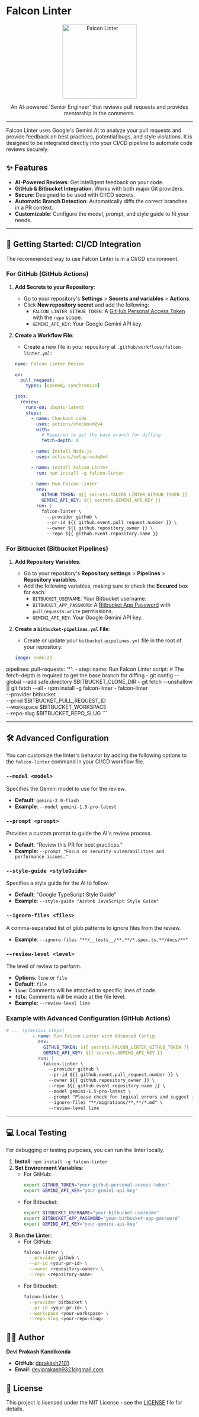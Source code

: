 # Falcon Linter

<p align="center">
  <img src="https://i.imgur.com/s4qQJjC.png" alt="Falcon Linter" width="200"/>
</p>

<p align="center">
  An AI-powered 'Senior Engineer' that reviews pull requests and provides mentorship in the comments.
</p>

---

Falcon Linter uses Google's Gemini AI to analyze your pull requests and provide feedback on best practices, potential bugs, and style violations. It is designed to be integrated directly into your CI/CD pipeline to automate code reviews securely.

## ✨ Features

-   **AI-Powered Reviews**: Get intelligent feedback on your code.
-   **GitHub & Bitbucket Integration**: Works with both major Git providers.
-   **Secure**: Designed to be used with CI/CD secrets.
-   **Automatic Branch Detection**: Automatically diffs the correct branches in a PR context.
-   **Customizable**: Configure the model, prompt, and style guide to fit your needs.

---

## 🚀 Getting Started: CI/CD Integration

The recommended way to use Falcon Linter is in a CI/CD environment.

### For GitHub (GitHub Actions)

1.  **Add Secrets to your Repository**:
    *   Go to your repository's **Settings** > **Secrets and variables** > **Actions**.
    *   Click **New repository secret** and add the following:
        *   `FALCON_LINTER_GITHUB_TOKEN`: A [GitHub Personal Access Token](https://github.com/settings/tokens) with the `repo` scope.
        *   `GEMINI_API_KEY`: Your Google Gemini API key.

2.  **Create a Workflow File**:
    *   Create a new file in your repository at `.github/workflows/falcon-linter.yml`:

    ```yaml
    name: Falcon Linter Review

    on:
      pull_request:
        types: [opened, synchronize]

    jobs:
      review:
        runs-on: ubuntu-latest
        steps:
          - name: Checkout code
            uses: actions/checkout@v4
            with:
              # Required to get the base branch for diffing
              fetch-depth: 0

          - name: Install Node.js
            uses: actions/setup-node@v4

          - name: Install Falcon Linter
            run: npm install -g falcon-linter

          - name: Run Falcon Linter
            env:
              GITHUB_TOKEN: ${{ secrets.FALCON_LINTER_GITHUB_TOKEN }}
              GEMINI_API_KEY: ${{ secrets.GEMINI_API_KEY }}
            run: |
              falcon-linter \
                --provider github \
                --pr-id ${{ github.event.pull_request.number }} \
                --owner ${{ github.repository_owner }} \
                --repo ${{ github.event.repository.name }}
    ```

### For Bitbucket (Bitbucket Pipelines)

1.  **Add Repository Variables**:
    *   Go to your repository's **Repository settings** > **Pipelines** > **Repository variables**.
    *   Add the following variables, making sure to check the **Secured** box for each:
        *   `BITBUCKET_USERNAME`: Your Bitbucket username.
        *   `BITBUCKET_APP_PASSWORD`: A [Bitbucket App Password](https://support.atlassian.com/bitbucket-cloud/docs/create-and-use-app-passwords/) with `pullrequests:write` permissions.
        *   `GEMINI_API_KEY`: Your Google Gemini API key.

2.  **Create a `bitbucket-pipelines.yml` File**:
    *   Create or update your `bitbucket-pipelines.yml` file in the root of your repository:

    ```yaml
    image: node:22

pipelines:
  pull-requests:
    '*':
      - step:
          name: Run Falcon Linter
          script:
            # The fetch-depth is required to get the base branch for diffing
            - git config --global --add safe.directory $BITBUCKET_CLONE_DIR
            - git fetch --unshallow || git fetch --all
            - npm install -g falcon-linter
            - falcon-linter \
                --provider bitbucket \
                --pr-id $BITBUCKET_PULL_REQUEST_ID \
                --workspace $BITBUCKET_WORKSPACE \
                --repo-slug $BITBUCKET_REPO_SLUG
    ```

---

## 🛠️ Advanced Configuration

You can customize the linter's behavior by adding the following options to the `falcon-linter` command in your CI/CD workflow file.

### `--model <model>`
Specifies the Gemini model to use for the review.
-   **Default**: `gemini-2.0-flash`
-   **Example**: `--model gemini-1.5-pro-latest`

### `--prompt <prompt>`
Provides a custom prompt to guide the AI's review process.
-   **Default**: "Review this PR for best practices."
-   **Example**: `--prompt "Focus on security vulnerabilities and performance issues."`

### `--style-guide <styleGuide>`
Specifies a style guide for the AI to follow.
-   **Default**: "Google TypeScript Style Guide"
-   **Example**: `--style-guide "Airbnb JavaScript Style Guide"`

### `--ignore-files <files>`
A comma-separated list of glob patterns to ignore files from the review.
-   **Example**: `--ignore-files "**/__tests__/**,**/*.spec.ts,**/docs/**"`

### `--review-level <level>`
The level of review to perform.
-   **Options**: `line` or `file`
-   **Default**: `file`
-   **`line`**: Comments will be attached to specific lines of code.
-   **`file`**: Comments will be made at the file level.
-   **Example**: `--review-level line`

### Example with Advanced Configuration (GitHub Actions)
```yaml
# ... (previous steps)
          - name: Run Falcon Linter with Advanced Config
            env:
              GITHUB_TOKEN: ${{ secrets.FALCON_LINTER_GITHUB_TOKEN }}
              GEMINI_API_KEY: ${{ secrets.GEMINI_API_KEY }}
            run: |
              falcon-linter \
                --provider github \
                --pr-id ${{ github.event.pull_request.number }} \
                --owner ${{ github.repository_owner }} \
                --repo ${{ github.event.repository.name }} \
                --model gemini-1.5-pro-latest \
                --prompt "Please check for logical errors and suggest improvements." \
                --ignore-files "**/migrations/**,**/*.md" \
                --review-level line
```

---

## 💻 Local Testing

For debugging or testing purposes, you can run the linter locally.

1.  **Install**: `npm install -g falcon-linter`
2.  **Set Environment Variables**:
    -   For GitHub:
        ```bash
        export GITHUB_TOKEN="your-github-personal-access-token"
        export GEMINI_API_KEY="your-gemini-api-key"
        ```
    -   For Bitbucket:
        ```bash
        export BITBUCKET_USERNAME="your-bitbucket-username"
        export BITBUCKET_APP_PASSWORD="your-bitbucket-app-password"
        export GEMINI_API_KEY="your-gemini-api-key"
        ```
3.  **Run the Linter**:
    -   For GitHub:
        ```bash
        falcon-linter \
          --provider github \
          --pr-id <your-pr-id> \
          --owner <repository-owner> \
          --repo <repository-name>
        ```
    -   For Bitbucket:
        ```bash
        falcon-linter \
          --provider bitbucket \
          --pr-id <your-pr-id> \
          --workspace <your-workspace> \
          --repo-slug <your-repo-slug>
        ```

## 👨‍💻 Author

**Devi Prakash Kandikonda**

-   **GitHub**: [dprakash2101](https://github.com/dprakash2101)
-   **Email**: deviprakash9321@gmail.com

## 📄 License

This project is licensed under the MIT License - see the [LICENSE](LICENSE) file for details.
